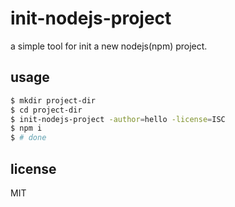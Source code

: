 # init-nodejs-project

a simple tool for init a new nodejs(npm) project.

## usage

```sh
$ mkdir project-dir
$ cd project-dir
$ init-nodejs-project -author=hello -license=ISC
$ npm i
$ # done
```

## license

MIT
